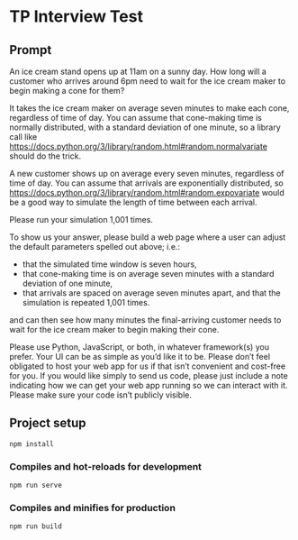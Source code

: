 # TP Interview Test

## Prompt
An ice cream stand opens up at 11am on a sunny day. How long will a customer who arrives around
6pm need to wait for the ice cream maker to begin making a cone for them?

It takes the ice cream maker on average seven minutes to make each cone, regardless of time of day.
You can assume that cone-making time is normally distributed, with a standard deviation of one minute,
so a library call like https://docs.python.org/3/library/random.html#random.normalvariate should do
the trick.

A new customer shows up on average every seven minutes, regardless of time of day. You can assume
that arrivals are exponentially distributed, so
https://docs.python.org/3/library/random.html#random.expovariate would be a good way to simulate
the length of time between each arrival.

Please run your simulation 1,001 times.

To show us your answer, please build a web page where a user can adjust the default parameters spelled out above; i.e.:
 * that the simulated time window is seven hours,
 * that cone-making time is on average seven minutes with a standard deviation of one minute,
 * that arrivals are spaced on average seven minutes apart, and that the simulation is repeated 1,001 times.

and can then see how many minutes the final-arriving customer needs to wait for the ice cream maker to begin making their cone.

Please use Python, JavaScript, or both, in whatever framework(s) you prefer. Your UI can be as simple as you’d like it to be. Please don’t feel obligated to host your web app for us if that isn’t convenient and cost-free for you. If you would like simply to send us code, please just include a note indicating how we can get your web app running so we can interact with it. Please make sure your code isn’t publicly visible.

## Project setup
```
npm install
```

### Compiles and hot-reloads for development
```
npm run serve
```

### Compiles and minifies for production
```
npm run build
```